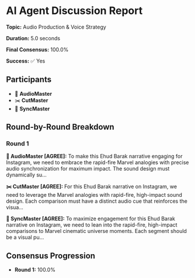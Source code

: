 # AI Agent Discussion Report

**Topic:** Audio Production & Voice Strategy

**Duration:** 5.0 seconds

**Final Consensus:** 100.0%

**Success:** ✅ Yes

## Participants

- 🎵 **AudioMaster**
- ✂️ **CutMaster**
- 🎯 **SyncMaster**

## Round-by-Round Breakdown

### Round 1

**🎵 AudioMaster [AGREE]:** To make this Ehud Barak narrative engaging for Instagram, we need to embrace the rapid-fire Marvel analogies with precise audio synchronization for maximum impact. The sound design must dynamically su...

**✂️ CutMaster [AGREE]:** For this Ehud Barak narrative on Instagram, we need to leverage the Marvel analogies with rapid-fire, high-impact sound design. Each comparison must have a distinct audio cue that reinforces the visua...

**🎯 SyncMaster [AGREE]:** To maximize engagement for this Ehud Barak narrative on Instagram, we need to lean into the rapid-fire, high-impact comparisons to Marvel cinematic universe moments. Each segment should be a visual pu...

## Consensus Progression

- **Round 1:** 100.0%
